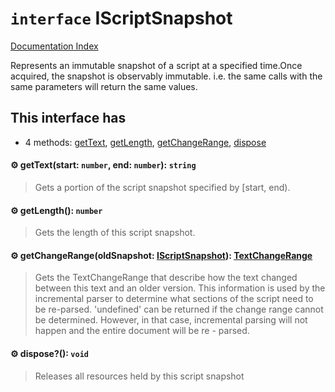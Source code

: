 # `interface` IScriptSnapshot

[Documentation Index](../README.md)

Represents an immutable snapshot of a script at a specified time.Once acquired, the
snapshot is observably immutable. i.e. the same calls with the same parameters will return
the same values.

## This interface has

- 4 methods:
[getText](#-gettextstart-number-end-number-string),
[getLength](#-getlength-number),
[getChangeRange](#-getchangerangeoldsnapshot-iscriptsnapshot-textchangerange),
[dispose](#-dispose-void)


#### ⚙ getText(start: `number`, end: `number`): `string`

> Gets a portion of the script snapshot specified by [start, end).



#### ⚙ getLength(): `number`

> Gets the length of this script snapshot.



#### ⚙ getChangeRange(oldSnapshot: [IScriptSnapshot](../interface.IScriptSnapshot/README.md)): [TextChangeRange](../interface.TextChangeRange/README.md)

> Gets the TextChangeRange that describe how the text changed between this text and
> an older version.  This information is used by the incremental parser to determine
> what sections of the script need to be re-parsed.  'undefined' can be returned if the
> change range cannot be determined.  However, in that case, incremental parsing will
> not happen and the entire document will be re - parsed.



#### ⚙ dispose?(): `void`

> Releases all resources held by this script snapshot



